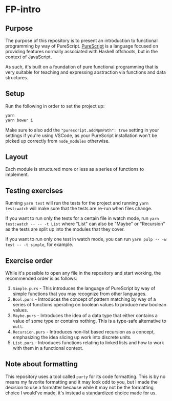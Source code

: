 # FP-intro

## Purpose

The purpose of this repository is to present an introduction to functional
programming by way of PureScript. [PureScript](http://www.purescript.org/)
is a language focused on providing features normally associated with Haskell
offshoots, but in the context of JavaScript.

As such, it's built on a foundation of pure functional programming that is very
suitable for teaching and expressing abstraction via functions and data
structures.

## Setup

Run the following in order to set the project up:

```bash
yarn
yarn bower i
```

Make sure to also add the `"purescript.addNpmPath": true` setting in your
settings if you're using VSCode, as your PureScript installation won't be
picked up correctly from `node_modules` otherwise.

## Layout

Each module is structured more or less as a series of functions to implement.

## Testing exercises

Running `yarn test` will run the tests for the project and running
`yarn test:watch` will make sure that the tests are re-run when files change.

If you want to run only the tests for a certain file in watch mode, run
`yarn test:watch -- -- -t List` where "List" can also be "Maybe" or "Recursion"
as the tests are split up into the modules that they cover.

If you want to run only one test in watch mode, you can run
`yarn pulp -- -w test -- -t simple`, for example.

## Exercise order

While it's possible to open any file in the repository and start working, the
recommended order is as follows:

1. `Simple.purs` - This introduces the language of PureScript by way of simple
   functions that you may recognize from other languages.
2. `Bool.purs` - Introduces the concept of pattern matching by way of a series
   of functions operating on boolean values to produce new boolean values.
3. `Maybe.purs` - Introduces the idea of a data type that either contains a
   value of some type or contains nothing. This is a type-safe alternative to
   `null`.
4. `Recursion.purs` - Introduces non-list based recursion as a concept,
   emphasizing the idea slicing up work into discrete units.
5. `List.purs` - Introduces functions relating to linked lists and how to work
   with them in a functional context.

## Note about formatting

This repository uses a tool called `purty` for its code formatting. This is by
no means my favorite formatting and it may look odd to you, but I made the
decision to use a formatter because while it may not be the formatting choice I
would've made, it's instead a standardized choice made for us.